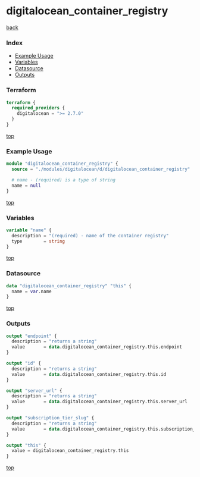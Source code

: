 # digitalocean_container_registry

[back](../digitalocean.md)

### Index

- [Example Usage](#example-usage)
- [Variables](#variables)
- [Datasource](#datasource)
- [Outputs](#outputs)

### Terraform

```terraform
terraform {
  required_providers {
    digitalocean = ">= 2.7.0"
  }
}
```

[top](#index)

### Example Usage

```terraform
module "digitalocean_container_registry" {
  source = "./modules/digitalocean/d/digitalocean_container_registry"

  # name - (required) is a type of string
  name = null
}
```

[top](#index)

### Variables

```terraform
variable "name" {
  description = "(required) - name of the container registry"
  type        = string
}
```

[top](#index)

### Datasource

```terraform
data "digitalocean_container_registry" "this" {
  name = var.name
}
```

[top](#index)

### Outputs

```terraform
output "endpoint" {
  description = "returns a string"
  value       = data.digitalocean_container_registry.this.endpoint
}

output "id" {
  description = "returns a string"
  value       = data.digitalocean_container_registry.this.id
}

output "server_url" {
  description = "returns a string"
  value       = data.digitalocean_container_registry.this.server_url
}

output "subscription_tier_slug" {
  description = "returns a string"
  value       = data.digitalocean_container_registry.this.subscription_tier_slug
}

output "this" {
  value = digitalocean_container_registry.this
}
```

[top](#index)